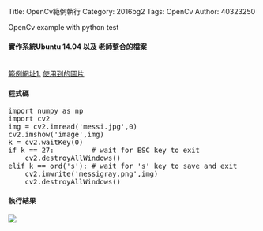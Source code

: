 Title: OpenCv範例執行
Category: 2016bg2
Tags: OpenCv 
Author: 40323250


OpenCv example with python test

<!-- PELICAN_END_SUMMARY -->

<h4>實作系統Ubuntu 14.04 以及 老師整合的檔案</h4>
</br>
<a href="https://opencv-python-tutroals.readthedocs.io/en/latest/py_tutorials/py_gui/py_image_display/py_image_display.html#display-image">範例網址1.</a>
<a href="https://github.com/coursemdetw/project_site/blob/gh-pages/users/picture/messi.jpg">使用到的圖片</a>
<h4>程式碼</h4>
<pre class="brush: bash">
import numpy as np
import cv2
img = cv2.imread('messi.jpg',0)
cv2.imshow('image',img)
k = cv2.waitKey(0)
if k == 27:         # wait for ESC key to exit
    cv2.destroyAllWindows()
elif k == ord('s'): # wait for 's' key to save and exit
    cv2.imwrite('messigray.png',img)
    cv2.destroyAllWindows()
</pre>
<h4>執行結果</h4>
<img src="http://i.imgur.com/tI55TDf.png">



